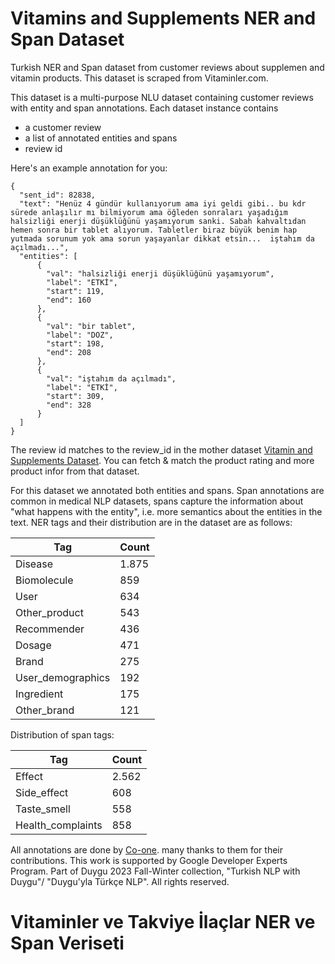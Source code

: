# Vitamins and Supplements NER and Span Dataset

Turkish NER and Span dataset from customer reviews about supplemen and vitamin products. This dataset is scraped from Vitaminler.com.

This dataset is a multi-purpose NLU dataset containing customer reviews with entity and span annotations. Each dataset instance contains 

- a customer review
- a list of annotated entities and spans
- review id 

Here's an example annotation for you:

```
{
  "sent_id": 82838,
  "text": "Henüz 4 gündür kullanıyorum ama iyi geldi gibi.. bu kdr sürede anlaşılır mı bilmiyorum ama öğleden sonraları yaşadığım halsizliği enerji düşüklüğünü yaşamıyorum sanki. Sabah kahvaltıdan hemen sonra bir tablet alıyorum. Tabletler biraz büyük benim hap yutmada sorunum yok ama sorun yaşayanlar dikkat etsin...  iştahım da açılmadı...",
  "entities": [
      {
        "val": "halsizliği enerji düşüklüğünü yaşamıyorum",
        "label": "ETKİ",
        "start": 119,
        "end": 160
      },
      {
        "val": "bir tablet",
        "label": "DOZ",
        "start": 198,
        "end": 208
      },
      {
        "val": "iştahım da açılmadı",
        "label": "ETKİ",
        "start": 309,
        "end": 328
      }
  ]
}

```

The review id matches to the review_id in the mother dataset [Vitamin and Supplements Dataset](https://github.com/turkish-nlp-suite/Vitamins-Supplements-Reviews). You can fetch & match the product rating and more product infor from that dataset.

For this dataset we annotated both entities and spans. Span annotations are common in medical NLP datasets, spans capture the information about "what happens with the entity", i.e. more semantics about the entities in the text.
NER tags and their distribution are in the dataset are as follows:


|  Tag | Count |
|---|---|
| Disease  | 1.875   |
| Biomolecule  | 859  |
| User   | 634  |
| Other_product  | 543   |
| Recommender  | 436   |
| Dosage   | 471  |
| Brand  | 275  |
| User_demographics  | 192   |
| Ingredient   | 175  |
| Other_brand  | 121  |

Distribution of span tags:

|  Tag | Count |
|---|---|
| Effect  | 2.562  |
| Side_effect  | 608  |
| Taste_smell   | 558  |
| Health_complaints   | 858  |


All annotations are done by [Co-one](https://co-one.co/). many thanks to them for their contributions. 
This work is supported by Google Developer Experts Program. Part of Duygu 2023 Fall-Winter collection, "Turkish NLP with Duygu"/ "Duygu'yla Türkçe NLP". All rights reserved.



# Vitaminler ve Takviye İlaçlar NER ve Span Veriseti




